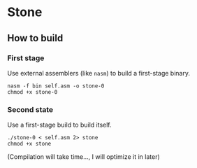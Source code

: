 # Stone

## How to build

### First stage

Use external assemblers (like `nasm`) to build a first-stage binary.

```
nasm -f bin self.asm -o stone-0
chmod +x stone-0
```

### Second state

Use a first-stage build to build itself.

```
./stone-0 < self.asm 2> stone
chmod +x stone
```

(Compilation will take time..., I will optimize it in later)

